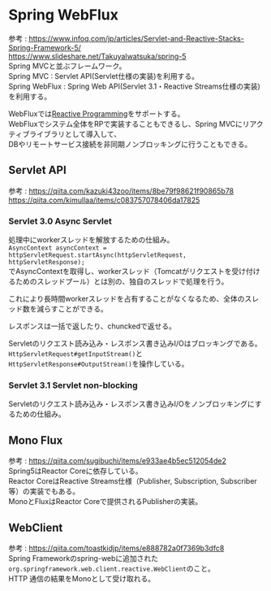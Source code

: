 # Spring WebFlux  
参考 : https://www.infoq.com/jp/articles/Servlet-and-Reactive-Stacks-Spring-Framework-5/  
https://www.slideshare.net/TakuyaIwatsuka/spring-5  
Spring MVCと並ぶフレームワーク。  
Spring MVC : Servlet API(Servlet仕様の実装)を利用する。  
Spring WebFlux : Spring Web API(Servlet 3.1・Reactive Streams仕様の実装)を利用する。  
  
WebFluxでは[Reactive Programming](https://github.com/sasachichito/knowledge/blob/master/computer/Reactive.md)をサポートする。  
WebFluxでシステム全体をRPで実装することもできるし、Spring MVCにリアクティブライブラリとして導入して、  
DBやリモートサービス接続を非同期ノンブロッキングに行うこともできる。  
  
## Servlet API  
参考 : https://qiita.com/kazuki43zoo/items/8be79f98621f90865b78  
https://qiita.com/kimullaa/items/c083757078406da17825  
  
### Servlet 3.0 Async Servlet  
処理中にworkerスレッドを解放するための仕組み。  
`AsyncContext asyncContext = httpServletRequest.startAsync(httpServletRequest, httpServletResponse);`  
でAsyncContextを取得し、workerスレッド（Tomcatがリクエストを受け付けるためのスレッドプール）とは別の、独自のスレッドで処理を行う。  
  
これにより長時間workerスレッドを占有することがなくなるため、全体のスレッド数を減らすことができる。  
  
レスポンスは一括で返したり、chunckedで返せる。  
  
Servletのリクエスト読み込み・レスポンス書き込みI/Oはブロッキングである。  
`HttpServletRequest#getInputStream()`と`HttpServletResponse#OutputStream()`を操作している。  
  
### Servlet 3.1 Servlet non-blocking  
Servletのリクエスト読み込み・レスポンス書き込みI/Oをノンブロッキングにするための仕組み。  
  
## Mono Flux  
参考 : https://qiita.com/sugibuchi/items/e933ae4b5ec512054de2  
Spring5はReactor Coreに依存している。  
Reactor CoreはReactive Streams仕様（Publisher, Subscription, Subscriber等）の実装でもある。  
MonoとFluxはReactor Coreで提供されるPublisherの実装。  
  
## WebClient  
参考 : https://qiita.com/toastkidjp/items/e888782a0f7369b3dfc8  
Spring Frameworkのspring-webに追加された`org.springframework.web.client.reactive.WebClient`のこと。  
HTTP 通信の結果をMonoとして受け取れる。  
